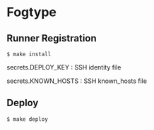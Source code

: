 # Fogtype

## Runner Registration

```
$ make install
```

secrets.DEPLOY_KEY
: SSH identity file

secrets.KNOWN_HOSTS
: SSH known_hosts file

## Deploy

```
$ make deploy
```
